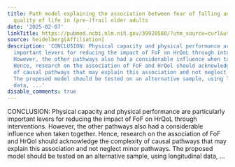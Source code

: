 ```yaml
---
title: Path model explaining the association between fear of falling and health-related
  quality of life in (pre-)frail older adults
date: '2025-02-07'
linkTitle: https://pubmed.ncbi.nlm.nih.gov/39920580/?utm_source=curl&utm_medium=rss&utm_campaign=pubmed-2&utm_content=1FakS-2QOkCT8HsMOQP1bCRQ4YzyumYOmxmF0moLsQ3dFB1E9V&fc=20220326224207&ff=20250208170418&v=2.18.0.post9+e462414
source: heidelberg[Affiliation]
description: 'CONCLUSION: Physical capacity and physical performance are particularly
  important levers for reducing the impact of FoF on HrQoL through interventions.
  However, the other pathways also had a considerable influence when taken together.
  Hence, research on the association of FoF and HrQol should acknowledge the complexity
  of causal pathways that may explain this association and not neglect minor pathways.
  The proposed model should be tested on an alternative sample, using longitudinal
  data, ...'
disable_comments: true
---
```

CONCLUSION: Physical capacity and physical performance are particularly important levers for reducing the impact of FoF on HrQoL through interventions. However, the other pathways also had a considerable influence when taken together. Hence, research on the association of FoF and HrQol should acknowledge the complexity of causal pathways that may explain this association and not neglect minor pathways. The proposed model should be tested on an alternative sample, using longitudinal data, ...